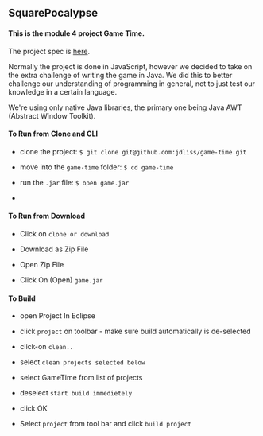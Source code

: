 ## SquarePocalypse

#### This is the module 4 project Game Time.

The project spec is [here](https://github.com/turingschool/lesson_plans/blob/master/ruby_04-apis_and_scalability/gametime_project.markdown).

Normally the project is done in JavaScript, however we decided to take on the extra challenge of writing the game in Java.  We did this to better challenge our understanding of programming in general, not to just test our knowledge in a certain language.

We're using only native Java libraries, the primary one being Java AWT (Abstract Window Toolkit).

#### To Run from Clone and CLI

* clone the project: `$ git clone git@github.com:jdliss/game-time.git`

* move into the `game-time` folder: `$ cd game-time`

* run the `.jar` file: `$ open game.jar`
* 
#### To Run from Download

* Click on `clone or download` 

* Download as Zip File

* Open Zip File

* Click On (Open) `game.jar`

#### To Build

* open Project In Eclipse

* click `project` on toolbar - make sure build automatically is de-selected

* click-on `clean..`

* select `clean projects selected below`

* select GameTime from list of projects 

* deselect `start build immedietely`

* click OK

* Select `project` from tool bar and click `build project`




